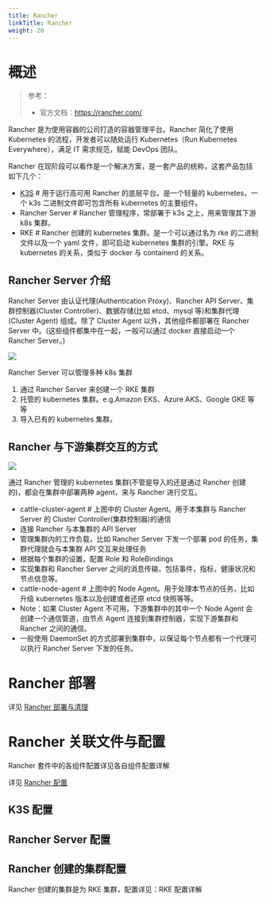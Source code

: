 ```yaml
---
title: Rancher
linkTitle: Rancher
weight: 20
---
```


# 概述

> 参考：
>
> - 官方文档：<https://rancher.com/>

Rancher 是为使用容器的公司打造的容器管理平台。Rancher 简化了使用 Kubernetes 的流程，开发者可以随处运行 Kubernetes（Run Kubernetes Everywhere），满足 IT 需求规范，赋能 DevOps 团队。

Rancher 在现阶段可以看作是一个解决方案，是一套产品的统称，这套产品包括如下几个：

- [K3S](/docs/10.云原生/Kubernetes/Kubernetes%20衍生品/K3S/K3S.md) # 用于运行高可用 Rancher 的底层平台。是一个轻量的 kubernetes，一个 k3s 二进制文件即可包含所有 kubernetes 的主要组件。
- Rancher Server # Rancher 管理程序，常部署于 k3s 之上，用来管理其下游 k8s 集群。
- RKE # Rancher 创建的 kubernetes 集群。是一个可以通过名为 rke 的二进制文件以及一个 yaml 文件，即可启动 kubernetes 集群的引擎。RKE 与 kubernetes 的关系，类似于 docker 与 containerd 的关系。

## Rancher Server 介绍

Rancher Server 由认证代理(Authentication Proxy)、Rancher API Server、集群控制器(Cluster Controller)、数据存储(比如 etcd、mysql 等)和集群代理(Cluster Agent) 组成。除了 Cluster Agent 以外，其他组件都部署在 Rancher Server 中。(这些组件都集中在一起，一般可以通过 docker 直接启动一个 Rancher Server。)

![](https://notes-learning.oss-cn-beijing.aliyuncs.com/kxmsmg/1616114814016-9de5267d-0813-4790-826c-7c4448e40861.png)

Rancher Server 可以管理多种 k8s 集群

1. 通过 Rancher Server 来创建一个 RKE 集群
2. 托管的 kubernetes 集群。e.g.Amazon EKS、Azure AKS、Google GKE 等等
3. 导入已有的 kubernetes 集群。

## Rancher 与下游集群交互的方式

![](https://notes-learning.oss-cn-beijing.aliyuncs.com/kxmsmg/1616114813966-db373999-6c8f-4541-a09f-5f20eaa656ce.png)

通过 Rancher 管理的 kubernetes 集群(不管是导入的还是通过 Rancher 创建的)，都会在集群中部署两种 agent，来与 Rancher 进行交互。

- cattle-cluster-agent # 上图中的 Cluster Agent。用于本集群与 Rancher Server 的 Cluster Controller(集群控制器)的通信
- 连接 Rancher 与本集群的 API Server
- 管理集群内的工作负载，比如 Rancher Server 下发一个部署 pod 的任务，集群代理就会与本集群 API 交互来处理任务
- 根据每个集群的设置，配置 Role 和 RoleBindings
- 实现集群和 Rancher Server 之间的消息传输，包括事件，指标，健康状况和节点信息等。
- cattle-node-agent # 上图中的 Node Agent。用于处理本节点的任务，比如升级 kubernetes 版本以及创建或者还原 etcd 快照等等。
- Note：如果 Cluster Agent 不可用，下游集群中的其中一个 Node Agent 会创建一个通信管道，由节点 Agent 连接到集群控制器，实现下游集群和 Rancher 之间的通信。
- 一般使用 DaemonSet 的方式部署到集群中，以保证每个节点都有一个代理可以执行 Rancher Server 下发的任务。

# Rancher 部署

详见 [Rancher 部署与清理](/docs/10.云原生/Kubernetes/Kubernetes%20衍生品/Rancher/Rancher%20部署与清理.md)

# Rancher 关联文件与配置

Rancher 套件中的各组件配置详见各自组件配置详解

详见 [Rancher 配置](/docs/10.云原生/Kubernetes/Kubernetes%20衍生品/Rancher/Rancher%20配置.md)

## K3S 配置

## Rancher Server 配置

## Rancher 创建的集群配置

Rancher 创建的集群是为 RKE 集群，配置详见：RKE 配置详解
